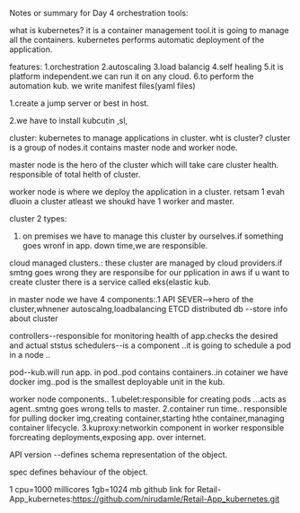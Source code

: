 Notes or summary for Day 4 
orchestration tools:

what is kubernetes?
it is a container management tool.it is going to manage all the containers.
kubernetes performs automatic deployment of the application.

features:
1.orchestration
2.autoscaling
3.load balancig
4.self healing 
5.it is platform independent.we can run it on any cloud.
6.to perform the automation kub. we write manifest files(yaml files)

1.create a jump server or best in host.

2.we have to install kubcutin ,sl,

cluster:
kubernetes to manage applications in cluster.
wht is cluster?
cluster is a group of nodes.it contains master node and worker node.

master node is the hero of the cluster which will take care cluster health.
responsible of total helth of cluster.

worker node is where we deploy the application in a cluster.
 retsam 1 evah dluoin a cluster atleast we shoukd have 1 worker and master.

cluster 2 types:
1. on premises
we have to manage this cluster by ourselves.if something goes wronf in app. down time,we are responsible.
 
cloud managed clusters.:
these cluster are managed by cloud providers.if smtng goes wrong they are responsibe for our pplication
in aws if u want to create cluster there is  a service called eks(elastic kub.

in master node we have 4 components:.1
API SEVER-->hero of the cluster,whnener autoscalng,loadbalancing
ETCD distributed db --store info about cluster 

controllers--responsible for monitoring health of app.checks the desired and actual ststus
schedulers--is a component ..it is going to schedule a pod in a node ..

pod--kub.will run app. in pod..pod contains containers..in cotainer we have docker img..pod is the smallest deployable unit in the kub.

worker node components..
1.ubelet:responsible for creating pods ...acts as agent..smtng goes wrong tells to master.
2.container run time.. responsible for pulling docker img,creating container,starting hthe container,managing container lifecycle.
3.kuproxy:networkin component in worker responsible forcreating deployments,exposing app. over internet.

API version --defines schema representation of the object.

spec defines behaviour of the object.

1 cpu=1000 millicores
1gb=1024 mb
github link for Retail-App_kubernetes:https://github.com/nirudamle/Retail-App_kubernetes.git
